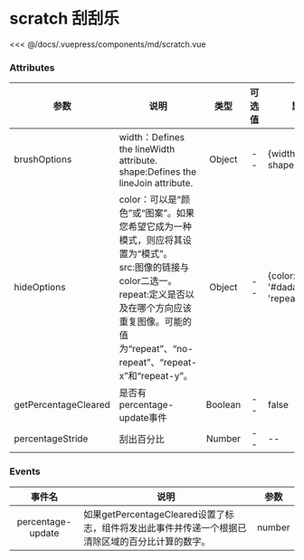 # scratch 刮刮乐

<demo-block 
title="示例"
description="支持图片、视频、文件、地图等功能">
  <md-scratch  :endVal="520520520" ></md-scratch>
  <highlight-code slot="highlight" lang="vue">
<<< @/docs/.vuepress/components/md/scratch.vue
  </highlight-code>
</demo-block>


### Attributes
参数 | 说明 | 类型 | 可选值 |	默认值
| --  | -- | :--: | :--: | --
brushOptions | width：Defines the lineWidth attribute.<br>shape:Defines the lineJoin attribute. | 	Object	| -- | {width: 20, shape: 'round',}
hideOptions | color：可以是“颜色”或“图案”。如果您希望它成为一种模式，则应将其设置为“模式”。<br> src:图像的链接与color二选一。 <br> repeat:定义是否以及在哪个方向应该重复图像。可能的值为“repeat”、“no-repeat”、“repeat-x”和“repeat-y”。 |	Object	| -- | {color: '#dadada',repeat: 'repeat',}
getPercentageCleared | 是否有percentage-update事件 | Boolean |--  | false
percentageStride | 刮出百分比 |	Number	| -- | --

### Events
事件名|	说明	|参数
| :--------:   | ----- |---
percentage-update	|如果getPercentageCleared设置了标志，组件将发出此事件并传递一个根据已清除区域的百分比计算的数字。|	number

<start />
